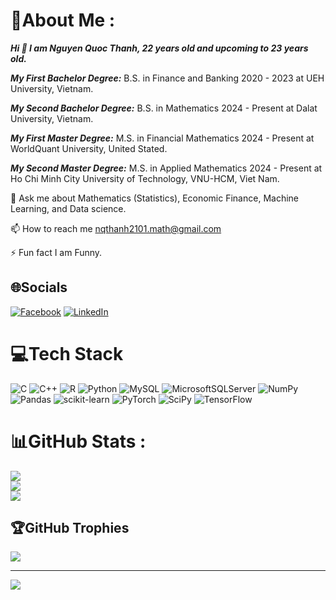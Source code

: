 # 💫About Me :
***Hi 👋 I am Nguyen Quoc Thanh, 22 years old and upcoming to 23 years old.***

***My First Bachelor Degree:*** B.S. in Finance and Banking 2020 - 2023 at UEH University, Vietnam.

***My Second Bachelor Degree:*** B.S. in Mathematics 2024 - Present at Dalat University, Vietnam.

***My First Master Degree:*** M.S. in Financial Mathematics 2024 - Present at WorldQuant University, United Stated.

***My Second Master Degree:*** M.S. in Applied Mathematics 2024 - Present at Ho Chi Minh City University of Technology, VNU-HCM, Viet Nam.

💬 Ask me about Mathematics (Statistics), Economic Finance, Machine Learning, and Data science.

📫 How to reach me nqthanh2101.math@gmail.com

⚡ Fun fact I am Funny.

## 🌐Socials
[![Facebook](https://img.shields.io/badge/Facebook-%231877F2.svg?logo=Facebook&logoColor=white)](https://facebook.com/[https://www.facebook.com/profile.php?id=100073242802391](https://www.facebook.com/profile.php?id=100073242802391)) 
[![LinkedIn](https://img.shields.io/badge/LinkedIn-%230077B5.svg?logo=linkedin&logoColor=white)](https://linkedin.com/in/www.linkedin.com/in/nqthanh2101math) 

# 💻Tech Stack
![C](https://img.shields.io/badge/c-%2300599C.svg?style=for-the-badge&logo=c&logoColor=white) ![C++](https://img.shields.io/badge/c++-%2300599C.svg?style=for-the-badge&logo=c%2B%2B&logoColor=white) ![R](https://img.shields.io/badge/r-%23276DC3.svg?style=for-the-badge&logo=r&logoColor=white) ![Python](https://img.shields.io/badge/python-3670A0?style=for-the-badge&logo=python&logoColor=ffdd54) ![MySQL](https://img.shields.io/badge/mysql-%2300f.svg?style=for-the-badge&logo=mysql&logoColor=white) ![MicrosoftSQLServer](https://img.shields.io/badge/Microsoft%20SQL%20Sever-CC2927?style=for-the-badge&logo=microsoft%20sql%20server&logoColor=white) ![NumPy](https://img.shields.io/badge/numpy-%23013243.svg?style=for-the-badge&logo=numpy&logoColor=white) ![Pandas](https://img.shields.io/badge/pandas-%23150458.svg?style=for-the-badge&logo=pandas&logoColor=white) ![scikit-learn](https://img.shields.io/badge/scikit--learn-%23F7931E.svg?style=for-the-badge&logo=scikit-learn&logoColor=white) ![PyTorch](https://img.shields.io/badge/PyTorch-%23EE4C2C.svg?style=for-the-badge&logo=PyTorch&logoColor=white) ![SciPy](https://img.shields.io/badge/SciPy-%230C55A5.svg?style=for-the-badge&logo=scipy&logoColor=%white) ![TensorFlow](https://img.shields.io/badge/TensorFlow-%23FF6F00.svg?style=for-the-badge&logo=TensorFlow&logoColor=white)
# 📊GitHub Stats :
![](https://github-readme-stats.vercel.app/api?username=nqthanh2101math&theme=dark&hide_border=false&include_all_commits=false&count_private=false)<br/>
![](https://github-readme-streak-stats.herokuapp.com/?user=nqthanh2101math&theme=dark&hide_border=false)<br/>
![](https://github-readme-stats.vercel.app/api/top-langs/?username=nqthanh2101math&theme=dark&hide_border=false&include_all_commits=false&count_private=false&layout=compact)

## 🏆GitHub Trophies
![](https://github-trophies.vercel.app/?username=nqthanh2101math&theme=onedark&no-frame=false&no-bg=false&margin-w=4)

---
[![](https://visitcount.itsvg.in/api?id=nqthanh2101math&icon=0&color=0)](https://visitcount.itsvg.in)

